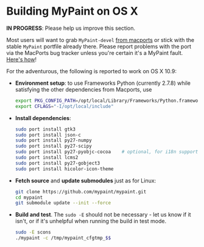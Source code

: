 Building MyPaint on OS X
========================

**IN PROGRESS**: Please help us improve this section.

Most users will want to grab `MyPaint-devel`
[from macports](https://www.macports.org/ports.php?by=name&substr=mypaint)
or stick with the stable `MyPaint` portfile already there.
Please report problems with the port via the MacPorts bug tracker
unless you're certain it's a MyPaint fault.
[Here's how](https://guide.macports.org/#project.tickets)!

For the adventurous, the following is reported to work on OS X 10.9:

* **Environment setup**: to use Frameworks Python (currently 2.7.8)
  while satisfying the other dependencies from Macports, use

  ```sh
  export PKG_CONFIG_PATH=/opt/local/Library/Frameworks/Python.framework/Versions/2.7/lib/pkgconfig/
  export CFLAGS="-I/opt/local/include"
  ```

* **Install dependencies**:

  ```sh
  sudo port install gtk3
  sudo port install json-c
  sudo port install py27-numpy
  sudo port install py27-scipy
  sudo port install py27-pyobjc-cocoa    # optional, for i18n support
  sudo port install lcms2
  sudo port install py27-gobject3
  sudo port install hicolor-icon-theme
  ```

* **Fetch source** and **update submodules** just as for Linux:

  ```sh
  git clone https://github.com/mypaint/mypaint.git
  cd mypaint
  git submodule update --init --force
  ```

* **Build and test**.
  The `sudo -E` should not be necessary - let us know if it isn't,
  or if it's unhelpful when running the build in test mode.

  ```sh
  sudo -E scons
  ./mypaint -c /tmp/mypaint_cfgtmp_$$
  ```
